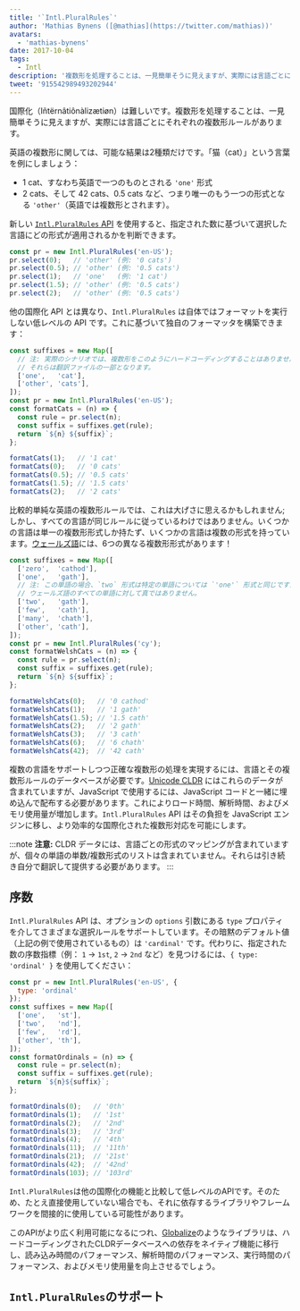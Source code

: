```yaml
---
title: '`Intl.PluralRules`'
author: 'Mathias Bynens ([@mathias](https://twitter.com/mathias))'
avatars:
  - 'mathias-bynens'
date: 2017-10-04
tags:
  - Intl
description: '複数形を処理することは、一見簡単そうに見えますが、実際には言語ごとにそれぞれの複数形ルールがあります。Intl.PluralRules API がその助けになります！'
tweet: '915542989493202944'
---
```

国際化（Iñtërnâtiônàlizætiøn）は難しいです。複数形を処理することは、一見簡単そうに見えますが、実際には言語ごとにそれぞれの複数形ルールがあります。

英語の複数形に関しては、可能な結果は2種類だけです。「猫（cat）」という言葉を例にしましょう：

- 1 cat、すなわち英語で一つのものとされる `'one'` 形式
- 2 cats、そして 42 cats、0.5 cats など、つまり唯一のもう一つの形式となる `'other'`（英語では複数形とされます）。

新しい [`Intl.PluralRules` API](https://github.com/tc39/proposal-intl-plural-rules) を使用すると、指定された数に基づいて選択した言語にどの形式が適用されるかを判断できます。

```js
const pr = new Intl.PluralRules('en-US');
pr.select(0);   // 'other' (例: '0 cats')
pr.select(0.5); // 'other' (例: '0.5 cats')
pr.select(1);   // 'one'   (例: '1 cat')
pr.select(1.5); // 'other' (例: '0.5 cats')
pr.select(2);   // 'other' (例: '0.5 cats')
```

<!--truncate-->
他の国際化 API とは異なり、`Intl.PluralRules` は自体ではフォーマットを実行しない低レベルの API です。これに基づいて独自のフォーマッタを構築できます：

```js
const suffixes = new Map([
  // 注: 実際のシナリオでは、複数形をこのようにハードコーディングすることはありません;
  // それらは翻訳ファイルの一部となります。
  ['one',   'cat'],
  ['other', 'cats'],
]);
const pr = new Intl.PluralRules('en-US');
const formatCats = (n) => {
  const rule = pr.select(n);
  const suffix = suffixes.get(rule);
  return `${n} ${suffix}`;
};

formatCats(1);   // '1 cat'
formatCats(0);   // '0 cats'
formatCats(0.5); // '0.5 cats'
formatCats(1.5); // '1.5 cats'
formatCats(2);   // '2 cats'
```

比較的単純な英語の複数形ルールでは、これは大げさに思えるかもしれません; しかし、すべての言語が同じルールに従っているわけではありません。いくつかの言語は単一の複数形形式しか持たず、いくつかの言語は複数の形式を持っています。[ウェールズ語](http://unicode.org/cldr/charts/latest/supplemental/language_plural_rules.html#rules)には、6つの異なる複数形形式があります！

```js
const suffixes = new Map([
  ['zero',  'cathod'],
  ['one',   'gath'],
  // 注: この単語の場合、`two` 形式は特定の単語については `'one'` 形式と同じですが、
  // ウェールズ語のすべての単語に対して真ではありません。
  ['two',   'gath'],
  ['few',   'cath'],
  ['many',  'chath'],
  ['other', 'cath'],
]);
const pr = new Intl.PluralRules('cy');
const formatWelshCats = (n) => {
  const rule = pr.select(n);
  const suffix = suffixes.get(rule);
  return `${n} ${suffix}`;
};

formatWelshCats(0);   // '0 cathod'
formatWelshCats(1);   // '1 gath'
formatWelshCats(1.5); // '1.5 cath'
formatWelshCats(2);   // '2 gath'
formatWelshCats(3);   // '3 cath'
formatWelshCats(6);   // '6 chath'
formatWelshCats(42);  // '42 cath'
```

複数の言語をサポートしつつ正確な複数形の処理を実現するには、言語とその複数形ルールのデータベースが必要です。[Unicode CLDR](http://cldr.unicode.org/) にはこれらのデータが含まれていますが、JavaScript で使用するには、JavaScript コードと一緒に埋め込んで配布する必要があります。これによりロード時間、解析時間、およびメモリ使用量が増加します。`Intl.PluralRules` API はその負担を JavaScript エンジンに移し、より効率的な国際化された複数形対応を可能にします。

:::note
**注意:** CLDR データには、言語ごとの形式のマッピングが含まれていますが、個々の単語の単数/複数形式のリストは含まれていません。それらは引き続き自分で翻訳して提供する必要があります。
:::

## 序数

`Intl.PluralRules` API は、オプションの `options` 引数にある `type` プロパティを介してさまざまな選択ルールをサポートしています。その暗黙のデフォルト値（上記の例で使用されているもの）は `'cardinal'` です。代わりに、指定された数の序数指標（例： `1` → `1st`, `2` → `2nd` など）を見つけるには、`{ type: 'ordinal' }` を使用してください：

```js
const pr = new Intl.PluralRules('en-US', {
  type: 'ordinal'
});
const suffixes = new Map([
  ['one',   'st'],
  ['two',   'nd'],
  ['few',   'rd'],
  ['other', 'th'],
]);
const formatOrdinals = (n) => {
  const rule = pr.select(n);
  const suffix = suffixes.get(rule);
  return `${n}${suffix}`;
};

formatOrdinals(0);   // '0th'
formatOrdinals(1);   // '1st'
formatOrdinals(2);   // '2nd'
formatOrdinals(3);   // '3rd'
formatOrdinals(4);   // '4th'
formatOrdinals(11);  // '11th'
formatOrdinals(21);  // '21st'
formatOrdinals(42);  // '42nd'
formatOrdinals(103); // '103rd'
```

`Intl.PluralRules`は他の国際化の機能と比較して低レベルのAPIです。そのため、たとえ直接使用していない場合でも、それに依存するライブラリやフレームワークを間接的に使用している可能性があります。

このAPIがより広く利用可能になるにつれ、[Globalize](https://github.com/globalizejs/globalize#plural-module)のようなライブラリは、ハードコーディングされたCLDRデータベースへの依存をネイティブ機能に移行し、読み込み時間のパフォーマンス、解析時間のパフォーマンス、実行時間のパフォーマンス、およびメモリ使用量を向上させるでしょう。

## `Intl.PluralRules`のサポート

<feature-support chrome="63 /blog/v8-release-63"
                 firefox="58"
                 safari="13"
                 nodejs="10"
                 babel="no"></feature-support>
